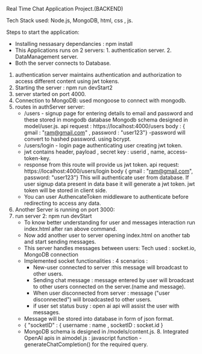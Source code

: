 Real Time Chat Application Project.(BACKEND)

Tech Stack used: Node.js, MongoDB, html, css , js.

Steps to start the application:
* Installing nessasary dependancies : npm install
* This Applications runs on 2 servers:
        1. authentication server.
        2. DataManagement server.
* Both the server connects to Database. 
1. authentication server maintains authentication and authorization to access different content using jwt tokens.
2. Starting the server : npm run devStart2
3. server started on port 4000.
4. Connection to MongoDB:
   used mongoose to connect with mongodb.
6. routes in authServer server:
   * /users - signup page for entering details to email and password and these stored in mongodb database
     Mongodb schema designed in model/user.js.
     api request : https://localhost:4000/users
     body : { gmail : "ram@gmail.com" , password : "user123"}
     -password will convert to hashed password. using bcrypt.
   * /users/login - login page authenticating user creating jwt token.
   * jwt contains header, payload , secret key : userid , name, access-token-key.
   * response from this route will provide us jwt token.
     api request: https://localhost:4000/users/login
     body { gmail : "ram@gmail.com", password: "user123"}
     This will authenticate user from database. If user signup data present in data base it will generate a jwt token.
     jwt token will be stored in client side.
   * You can user AuthencateToken middleware to authenticate before redirecting to access any data.
  7. Another Server is running on port 3000:
  8. run server 2: npm run devStart
     * To know better understanding for user and messages interaction run index.html after ran above command.
     * Now add another user to server opening index.html on another tab and start sending messages.
     * This server handles messages between users:
     Tech used : socket.io, MongoDB connection
     * Implemented socket functionalities :
       4 scenarios :
       *  New-user connected to server :this message will broadcast to other users.
       *  Sending chat message : message entered by user will broadcast to other users connected on the server.(name and message).
       *  When user disconnected from server : message ("user disconnected") will broadcasted to other users.
       *  if user set status busy : open ai api will assist the user with messages.
     *   Message will be stored into database in form of json format.
     *   { "socketID" : { username : name , socketID : socket.id }
     *   MongoDB schema is designed in /models/content.js.
    8. Integrated OpenAI apis in aimodel.js : javascript function - generateChatCompletion() for the required query.
      
